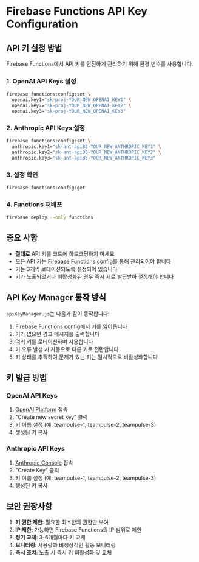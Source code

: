 # Firebase Functions API Key Configuration

## API 키 설정 방법

Firebase Functions에서 API 키를 안전하게 관리하기 위해 환경 변수를 사용합니다.

### 1. OpenAI API Keys 설정

```bash
firebase functions:config:set \
  openai.key1="sk-proj-YOUR_NEW_OPENAI_KEY1" \
  openai.key2="sk-proj-YOUR_NEW_OPENAI_KEY2" \
  openai.key3="sk-proj-YOUR_NEW_OPENAI_KEY3"
```

### 2. Anthropic API Keys 설정

```bash
firebase functions:config:set \
  anthropic.key1="sk-ant-api03-YOUR_NEW_ANTHROPIC_KEY1" \
  anthropic.key2="sk-ant-api03-YOUR_NEW_ANTHROPIC_KEY2" \
  anthropic.key3="sk-ant-api03-YOUR_NEW_ANTHROPIC_KEY3"
```

### 3. 설정 확인

```bash
firebase functions:config:get
```

### 4. Functions 재배포

```bash
firebase deploy --only functions
```

## 중요 사항

- **절대로** API 키를 코드에 하드코딩하지 마세요
- 모든 API 키는 Firebase Functions config를 통해 관리되어야 합니다
- 키는 3개씩 로테이션되도록 설정되어 있습니다
- 키가 노출되었거나 비활성화된 경우 즉시 새로 발급받아 설정해야 합니다

## API Key Manager 동작 방식

`apiKeyManager.js`는 다음과 같이 동작합니다:

1. Firebase Functions config에서 키를 읽어옵니다
2. 키가 없으면 경고 메시지를 출력합니다
3. 여러 키를 로테이션하며 사용합니다
4. 키 오류 발생 시 자동으로 다른 키로 전환합니다
5. 키 상태를 추적하여 문제가 있는 키는 일시적으로 비활성화합니다

## 키 발급 방법

### OpenAI API Keys
1. [OpenAI Platform](https://platform.openai.com/api-keys) 접속
2. "Create new secret key" 클릭
3. 키 이름 설정 (예: teampulse-1, teampulse-2, teampulse-3)
4. 생성된 키 복사

### Anthropic API Keys
1. [Anthropic Console](https://console.anthropic.com/settings/keys) 접속
2. "Create Key" 클릭
3. 키 이름 설정 (예: teampulse-1, teampulse-2, teampulse-3)
4. 생성된 키 복사

## 보안 권장사항

1. **키 권한 제한**: 필요한 최소한의 권한만 부여
2. **IP 제한**: 가능하면 Firebase Functions의 IP 범위로 제한
3. **정기 교체**: 3-6개월마다 키 교체
4. **모니터링**: 사용량과 비정상적인 활동 모니터링
5. **즉시 조치**: 노출 시 즉시 키 비활성화 및 교체